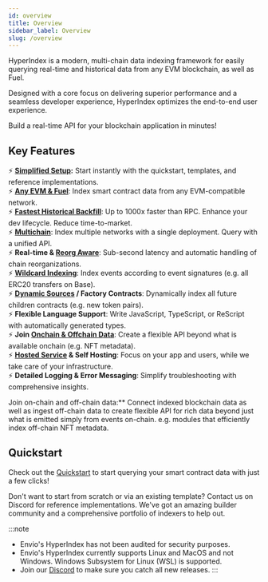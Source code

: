 ```yaml
---
id: overview
title: Overview
sidebar_label: Overview
slug: /overview
---
```


HyperIndex is a modern, multi-chain data indexing framework for easily querying real-time and historical data from any EVM blockchain, as well as Fuel.

Designed with a core focus on delivering superior performance and a seamless developer experience, HyperIndex optimizes the end-to-end user experience. 

Build a real-time API for your blockchain application in minutes!

## Key Features

:zap: **[Simplified Setup](/docs/HyperIndex/contract-import.md):** Start instantly with the quickstart, templates, and reference implementations.  
:zap: **[Any EVM & Fuel](/docs/HyperIndex/supported-networks.md)**: Index smart contract data from any EVM-compatible network.  
:zap: **[Fastest Historical Backfill](/docs/HyperIndex/Advanced/hypersync.md)**: Up to 1000x faster than RPC. Enhance your dev lifecycle. Reduce time-to-market.  
:zap: **[Multichain](/docs/HyperIndex/Advanced/multichain-indexing.mdx)**: Index multiple networks with a single deployment. Query with a unified API.  
:zap: **Real-time & [Reorg Aware](/docs/HyperIndex/Advanced/reorgs-support.md)**: Sub-second latency and automatic handling of chain reorganizations.   
:zap: **[Wildcard Indexing](/docs/HyperIndex/Advanced/wildcard-indexing.mdx)**: Index events according to event signatures (e.g. all ERC20 transfers on Base).  
:zap: **[Dynamic Sources](/docs/HyperIndex/Advanced/dynamic-contracts.md) / Factory Contracts**: Dynamically index all future children contracts (e.g. new token pairs).    
:zap: **Flexible Language Support**: Write JavaScript, TypeScript, or ReScript with automatically generated types.  
:zap: **Join [Onchain & Offchain Data](/docs/HyperIndex/Guides/ipfs.md)**: Create a flexible API beyond what is available onchain (e.g. NFT metadata).  
:zap: **[Hosted Service](https://v2.envio.dev/explorer) & Self Hosting**: Focus on your app and users, while we take care of your infrastructure.  
:zap: **Detailed Logging & Error Messaging**: Simplify troubleshooting with comprehensive insights.  


Join on-chain and off-chain data:** Connect indexed blockchain data as well as ingest off-chain data to create flexible API for rich data beyond just what is emitted simply from events on-chain. e.g. modules that efficiently index off-chain NFT metadata.


## Quickstart

Check out the [Quickstart](./contract-import.md) to start querying your smart contract data with just a few clicks! 

Don't want to start from scratch or via an existing template? Contact us on Discord for reference implementations. We've got an amazing builder community and a comprehensive portfolio of indexers to help out. 


:::note
- Envio's HyperIndex has not been audited for security purposes.
- Envio's HyperIndex currently supports Linux and MacOS and not Windows. Windows Subsystem for Linux (WSL) is supported.
- Join our [Discord](https://discord.gg/Q9qt8gZ2fX) to make sure you catch all new releases.
:::
